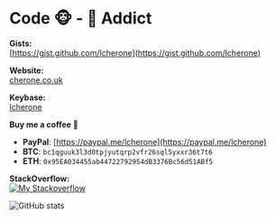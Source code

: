 # Code 🐵 - 🍵 Addict

**Gists:**  
[https://gist.github.com/lcherone](https://gist.github.com/lcherone)

**Website:**  
[cherone.co.uk](https://cherone.co.uk)

**Keybase:**  
[lcherone](https://keybase.io/lcherone)

**Buy me a coffee 🍵**
 - **PayPal**: [https://paypal.me/lcherone](https://paypal.me/lcherone)
 - **BTC**: `bc1qguuk3l3d0tpjyutqrp2vfr26sql5yxxr36t7t6`
 - **ETH**: `0x95EA034455ab44722792954dB3376Bc56d51ABf5`

**StackOverflow:**  
[![My Stackoverflow](https://stackexchange.com/users/flair/335034.png?theme=clean)](https://stackoverflow.com/users/661872/lawrence-cherone)

![GitHub stats](https://github-readme-stats-iota-mocha-40.vercel.app/api?username=lcherone&show=reviews,prs_merged,prs_merged_percentage&show_icons=true&theme=transparent)
